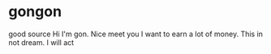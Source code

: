 # gongon
good source
Hi I'm gon.
Nice meet you
I want to earn a lot of money.
This in not dream. I will act
